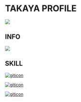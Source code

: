 # TAKAYA PROFILE

![](https://komarev.com/ghpvc/?username=maru-koyo&color=ff69b4&label=PROFILE+VIEWS)

## INFO

![](https://github-profile-summary-cards.vercel.app/api/cards/profile-details?username=maru-koyo&theme=dracula)

## SKILL

[![giticon](https://skillicons.dev/icons?i=html,css,sass,js,ts,threejs)](https://skillicons.dev)

[![giticon](https://skillicons.dev/icons?i=nextjs,astro,react,php,laravel)](https://skillicons.dev)

[![giticon](https://skillicons.dev/icons?i=git,github,vscode,linux)](https://skillicons.dev)
